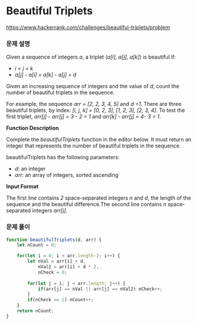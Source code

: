 # Beautiful Triplets

https://www.hackerrank.com/challenges/beautiful-triplets/problem

### 문제 설명

Given a sequence of integers *a*, a triplet (*a[i], a[j], a[k]*) is beautiful if:

- *i < j < k*
- *a[j] - a[i] = a[k] - a[j] = d*

Given an increasing sequence of integers and the value of *d*, count the number of beautiful triplets in the sequence.

For example, the sequence *arr = [2, 2, 3, 4, 5]* and *d =1*. There are three beautiful triplets, by index: *[i, j, k] = [0, 2, 3], [1, 2, 3], [2, 3, 4]*. To test the first triplet, *arr[j] - arr[j] = 3 - 2 = 1* and *arr[k] - arr[j] = 4- 3 = 1*.

**Function Description**

Complete the *beautifulTriplets* function in the editor below. It must return an integer that represents the number of beautiful triplets in the sequence.

beautifulTriplets has the following parameters:

- *d*: an integer
- *arr*: an array of integers, sorted ascending

**Input Format**

The first line contains *2* space-separated integers *n* and *d*, the length of the sequence and the beautiful difference.The second line contains *n* space-separated integers *arr[j]*.

### 문제 풀이

```jsx
function beautifulTriplets(d, arr) {
    let nCount = 0;

    for(let i = 0; i < arr.length-2; i++) {
        let nVal = arr[i] + d,
            nVal2 = arr[i] + d * 2,
            nCheck = 0;
  
        for(let j = i; j < arr.length; j++) {
            if(arr[j] == nVal || arr[j] == nVal2) nCheck++;
        }
        if(nCheck == 2) nCount++;
    }
    return nCount;
}
```